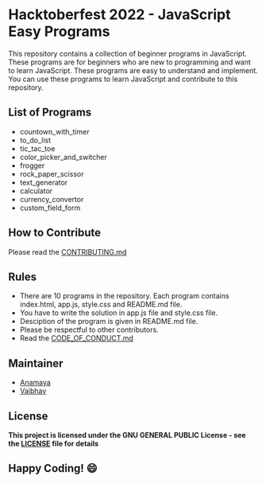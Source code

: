 # Hacktoberfest 2022 - JavaScript Easy Programs
This repository contains a collection of beginner programs in JavaScript. These programs are for beginners who are new to programming and want to learn JavaScript. These programs are easy to understand and implement. You can use these programs to learn JavaScript and contribute to this repository.

## List of Programs

- countown_with_timer
- to_do_list
- tic_tac_toe
- color_picker_and_switcher
- frogger
- rock_paper_scissor
- text_generator
- calculator
- currency_convertor
- custom_field_form

## How to Contribute
Please read the [CONTRIBUTING.md](../CONTRIBUTING.md)

## Rules
- There are 10 programs in the repository. Each program contains index.html, app.js, style.css and README.md file.
- You have to write the solution in app.js file and style.css file.
- Desciption of the program is given in README.md file.
- Please be respectful to other contributors.
- Read the [CODE_OF_CONDUCT.md](../CODE_OF_CONDUCT.md)

## Maintainer
- [Anamaya](https://www.linkedin.com/in/anamaya1729/)
- [Vaibhav](https://https://www.linkedin.com/in/vaibhava17/)

## License
**This project is licensed under the GNU GENERAL PUBLIC License - see the [LICENSE](../LICENSE) file for details**

## Happy Coding! :smile: